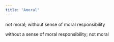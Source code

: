 ```yaml
---
title: "Amoral"
---
```

not moral; without sense of moral responsibility

without a sense of moral responsibility; not moral

